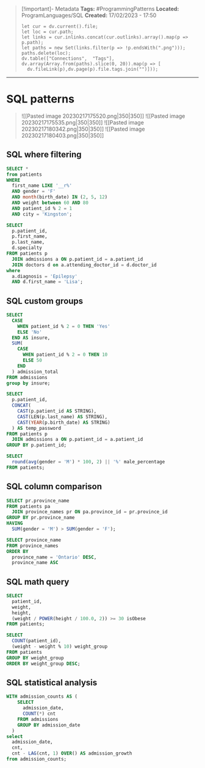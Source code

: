 > [!important]- Metadata
> **Tags:** #ProgrammingPatterns 
> **Located:** ProgramLanguages/SQL
> **Created:** 17/02/2023 - 17:50
> ```dataviewjs
>let cur = dv.current().file;
>let loc = cur.path;
>let links = cur.inlinks.concat(cur.outlinks).array().map(p => p.path);
>let paths = new Set(links.filter(p => !p.endsWith(".png")));
>paths.delete(loc);
>dv.table(["Connections",  "Tags"], dv.array(Array.from(paths).slice(0, 20)).map(p => [
>   dv.fileLink(p),dv.page(p).file.tags.join("")]));
> ```

___
# SQL patterns

> ![[Pasted image 20230217175520.png|350|350]]
> ![[Pasted image 20230217175535.png|350|350]]
> ![[Pasted image 20230217180342.png|350|350]]
> ![[Pasted image 20230217180403.png|350|350]]

## SQL where filtering

```sql
SELECT *
from patients
WHERE
  first_name LIKE '__r%'
  AND gender = 'F'
  AND month(birth_date) IN (2, 5, 12)
  AND weight between 60 AND 80
  AND patient_id % 2 = 1
  AND city = 'Kingston';
```

```sql
SELECT
  p.patient_id,
  p.first_name,
  p.last_name,
  d.specialty
FROM patients p
  JOIN admissions a ON p.patient_id = a.patient_id
  JOIN doctors d on a.attending_doctor_id = d.doctor_id
where
  a.diagnosis = 'Epilepsy'
  AND d.first_name = 'Lisa';
```

## SQL custom groups 

```sql
SELECT
  CASE
    WHEN patient_id % 2 = 0 THEN 'Yes'
    ELSE 'No'
  END AS insure,
  SUM(
    CASE
      WHEN patient_id % 2 = 0 THEN 10
      ELSE 50
    END
  ) admission_total
FROM admissions
group by insure;
```

```sql
SELECT
  p.patient_id,
  CONCAT(
    CAST(p.patient_id AS STRING),
    CAST(LEN(p.last_name) AS STRING),
    CAST(YEAR(p.birth_date) AS STRING)
  ) AS temp_password
FROM patients p
  JOIN admissions a ON p.patient_id = a.patient_id
GROUP BY p.patient_id;
```

```sql
SELECT
  round(avg(gender = 'M') * 100, 2) || '%' male_percentage
FROM patients;
```
## SQL column comparison

```sql
SELECT pr.province_name
FROM patients pa
  JOIN province_names pr ON pa.province_id = pr.province_id
GROUP BY pr.province_name
HAVING
  SUM(gender = 'M') > SUM(gender = 'F');
```

```sql
SELECT province_name
FROM province_names
ORDER BY
  province_name = 'Ontario' DESC,
  province_name ASC
```

## SQL math query

```sql
SELECT
  patient_id,
  weight,
  height,
  (weight / POWER(height / 100.0, 2)) >= 30 isObese
FROM patients;
```

```sql
SELECT
  COUNT(patient_id),
  (weight - weight % 10) weight_group
FROM patients
GROUP BY weight_group
ORDER BY weight_group DESC;
```

## SQL statistical analysis 
```sql
WITH admission_counts AS (
    SELECT
      admission_date,
      COUNT(*) cnt
    FROM admissions
    GROUP BY admission_date
  )
select
  admission_date,
  cnt,
  cnt - LAG(cnt, 1) OVER() AS admission_growth
from admission_counts;
```